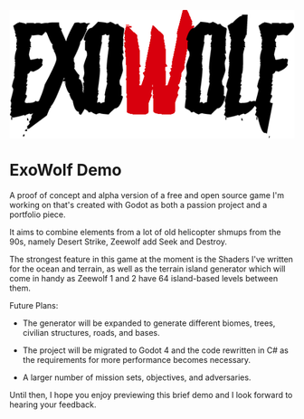 <p align="center">
    <img src="menus/main_menu/images/title.png" title="ExoWolf Title" align="center">
</p>

# ExoWolf Demo

​A proof of concept and alpha version of a free and open source game I'm working on that's created with Godot ​as both a passion project and a portfolio piece.

It aims to combine elements from a lot of old helicopter shmups from the 90s, namely Desert Strike, Zeewolf add Seek and Destroy.

The strongest feature in this game at the moment is the Shaders I've written for the ocean and terrain, as well as the terrain island generator which will come in handy as Zeewolf 1 and 2 have 64 island-based levels between them. 

Future Plans:

- The generator will be expanded to generate different biomes, trees, civilian structures, roads, and bases.

- The project will be migrated to Godot 4 and the code rewritten in C# as the requirements for more performance becomes necessary. 

- A larger number of mission sets, objectives, and adversaries.

Until then, I hope you enjoy previewing this brief demo and I look forward to hearing your feedback. 
